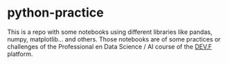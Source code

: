 # python-practice

This is a repo with some notebooks using different libraries like pandas, numpy, matplotlib... and others.
Those notebooks are of some practices or challenges of the Professional en Data Science / AI course of the
[DEV.F](https://devf.la/master/data/mx?utm_source=google&utm_medium=ppc&utm_campaign=search-data-science&utm_term=curso-data-science&utm_term=data%20course&utm_campaign=Master-+Data+Science+/+AI&utm_source=adwords&utm_medium=ppc&hsa_acc=9274428682&hsa_cam=12702536831&hsa_grp=126467297446&hsa_ad=548071506678&hsa_src=g&hsa_tgt=kwd-29747056&hsa_kw=data%20course&hsa_mt=b&hsa_net=adwords&hsa_ver=3&gclid=Cj0KCQiA3fiPBhCCARIsAFQ8QzX2DZ5cVmulpUM4D9cvIhCHm0vDSvDZXtool7uE0jw1ene9q74sLTAaAs1PEALw_wcB) platform.
